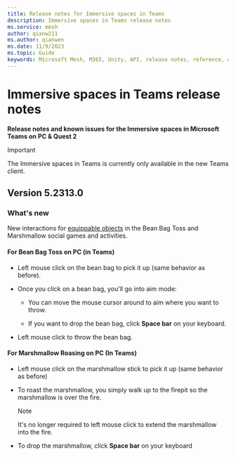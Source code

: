 ```yaml
---
title: Release notes for Immersive spaces in Teams
description: Immersive spaces in Teams release notes
ms.service: mesh
author: qianw211    
ms.author: qianwen
ms.date: 11/9/2023
ms.topic: Guide
keywords: Microsoft Mesh, M365, Unity, API, release notes, reference, documentation, features, performance
---
```


# Immersive spaces in Teams release notes

**Release notes and known issues for the Immersive spaces in Microsoft Teams on PC & Quest 2**

>[!Important]
>The Immersive spaces in Teams is currently only available in the new Teams client.

## Version 5.2313.0

### What's new

New interactions for [equippable objects](/mesh/develop/enhance-your-environment/avatar-and-object-interactions/interactables#equippable-objects) in the Bean Bag Toss and Marshmallow social games and activities.

#### For Bean Bag Toss on PC (in Teams)

* Left mouse click on the bean bag to pick it up (same behavior as before).

* Once you click on a bean bag, you'll go into aim mode:  

    * You can move the mouse cursor around to aim where you want to throw.

    * If you want to drop the bean bag, click **Space bar** on your keyboard. 

* Left mouse click to throw the bean bag.

#### For Marshmallow Roasing on PC (In Teams)

* Left mouse click on the marshmallow stick to pick it up (same behavior as before)

* To roast the marshmallow, you simply walk up to the firepit so the marshmallow is over the fire.  

    >[!Note]
    >It's no longer required to left mouse click to extend the marshmallow into the fire.

* To drop the marshmallow, click **Space bar** on your keyboard



